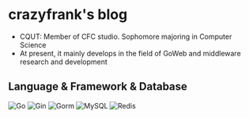 # crazyfrank's blog
- CQUT: Member of CFC studio. Sophomore majoring in Computer Science 
- At present, it mainly develops in the field of GoWeb and middleware research and development

## Language & Framework & Database
![Go](https://img.shields.io/badge/Go-%2300ADD8.svg?style=flat&logo=go&logoColor=white)
![Gin](https://img.shields.io/badge/Gin-%2523000.svg?style=flat&logo=Gin&logoColor=white&labelColor=blue&color=blue)
![Gorm](https://img.shields.io/badge/Gorm-%2523000?style=flat&logo=Go&logoColor=white&labelColor=blue&color=blue)
![MySQL](https://img.shields.io/badge/MySQL-%2523000?style=flat&logo=MySQL&logoColor=blue&labelColor=white&color=green)
![Redis](https://img.shields.io/badge/Redis-%2523000?style=flat&logo=Redis&logoColor=red&labelColor=white&color=red)
